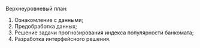 Верхнеуровневый план: 
1. Ознакомление с данными;
2. Предобработка данных;
3. Решение задачи прогнозирования индекса популярности банкомата;
4. Разработка интерфейсного решения.
